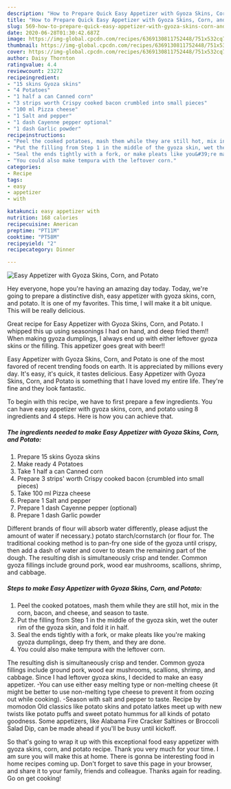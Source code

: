 ```yaml
---
description: "How to Prepare Quick Easy Appetizer with Gyoza Skins, Corn, and Potato"
title: "How to Prepare Quick Easy Appetizer with Gyoza Skins, Corn, and Potato"
slug: 569-how-to-prepare-quick-easy-appetizer-with-gyoza-skins-corn-and-potato
date: 2020-06-28T01:30:42.687Z
image: https://img-global.cpcdn.com/recipes/6369130811752448/751x532cq70/easy-appetizer-with-gyoza-skins-corn-and-potato-recipe-main-photo.jpg
thumbnail: https://img-global.cpcdn.com/recipes/6369130811752448/751x532cq70/easy-appetizer-with-gyoza-skins-corn-and-potato-recipe-main-photo.jpg
cover: https://img-global.cpcdn.com/recipes/6369130811752448/751x532cq70/easy-appetizer-with-gyoza-skins-corn-and-potato-recipe-main-photo.jpg
author: Daisy Thornton
ratingvalue: 4.4
reviewcount: 23272
recipeingredient:
- "15 skins Gyoza skins"
- "4 Potatoes"
- "1 half a can Canned corn"
- "3 strips worth Crispy cooked bacon crumbled into small pieces"
- "100 ml Pizza cheese"
- "1 Salt and pepper"
- "1 dash Cayenne pepper optional"
- "1 dash Garlic powder"
recipeinstructions:
- "Peel the cooked potatoes, mash them while they are still hot, mix in the corn, bacon, and cheese, and season to taste."
- "Put the filling from Step 1 in the middle of the gyoza skin, wet the outer rim of the gyoza skin, and fold it in half."
- "Seal the ends tightly with a fork, or make pleats like you&#39;re making gyoza dumplings, deep fry them, and they are done."
- "You could also make tempura with the leftover corn."
categories:
- Recipe
tags:
- easy
- appetizer
- with

katakunci: easy appetizer with 
nutrition: 168 calories
recipecuisine: American
preptime: "PT11M"
cooktime: "PT58M"
recipeyield: "2"
recipecategory: Dinner

---
```



![Easy Appetizer with Gyoza Skins, Corn, and Potato](https://img-global.cpcdn.com/recipes/6369130811752448/751x532cq70/easy-appetizer-with-gyoza-skins-corn-and-potato-recipe-main-photo.jpg)

Hey everyone, hope you're having an amazing day today. Today, we're going to prepare a distinctive dish, easy appetizer with gyoza skins, corn, and potato. It is one of my favorites. This time, I will make it a bit unique. This will be really delicious.

Great recipe for Easy Appetizer with Gyoza Skins, Corn, and Potato. I whipped this up using seasonings I had on hand, and deep fried them!! When making gyoza dumplings, I always end up with either leftover gyoza skins or the filling. This appetizer goes great with beer!!

Easy Appetizer with Gyoza Skins, Corn, and Potato is one of the most favored of recent trending foods on earth. It is appreciated by millions every day. It's easy, it's quick, it tastes delicious. Easy Appetizer with Gyoza Skins, Corn, and Potato is something that I have loved my entire life. They're fine and they look fantastic.


To begin with this recipe, we have to first prepare a few ingredients. You can have easy appetizer with gyoza skins, corn, and potato using 8 ingredients and 4 steps. Here is how you can achieve that.

<!--inarticleads1-->

##### The ingredients needed to make Easy Appetizer with Gyoza Skins, Corn, and Potato:

1. Prepare 15 skins Gyoza skins
1. Make ready 4 Potatoes
1. Take 1 half a can Canned corn
1. Prepare 3 strips&#39; worth Crispy cooked bacon (crumbled into small pieces)
1. Take 100 ml Pizza cheese
1. Prepare 1 Salt and pepper
1. Prepare 1 dash Cayenne pepper (optional)
1. Prepare 1 dash Garlic powder


Different brands of flour will absorb water differently, please adjust the amount of water if necessary.) potato starch/cornstarch (or flour for. The traditional cooking method is to pan-fry one side of the gyoza until crispy, then add a dash of water and cover to steam the remaining part of the dough. The resulting dish is simultaneously crisp and tender. Common gyoza fillings include ground pork, wood ear mushrooms, scallions, shrimp, and cabbage. 

<!--inarticleads2-->

##### Steps to make Easy Appetizer with Gyoza Skins, Corn, and Potato:

1. Peel the cooked potatoes, mash them while they are still hot, mix in the corn, bacon, and cheese, and season to taste.
1. Put the filling from Step 1 in the middle of the gyoza skin, wet the outer rim of the gyoza skin, and fold it in half.
1. Seal the ends tightly with a fork, or make pleats like you&#39;re making gyoza dumplings, deep fry them, and they are done.
1. You could also make tempura with the leftover corn.


The resulting dish is simultaneously crisp and tender. Common gyoza fillings include ground pork, wood ear mushrooms, scallions, shrimp, and cabbage. Since I had leftover gyoza skins, I decided to make an easy appetizer. -You can use either easy melting type or non-melting cheese (it might be better to use non-melting type cheese to prevent it from oozing out while cooking). -Season with salt and pepper to taste. Recipe by momodon Old classics like potato skins and potato latkes meet up with new twists like potato puffs and sweet potato hummus for all kinds of potato goodness. Some appetizers, like Alabama Fire Cracker Saltines or Broccoli Salad Dip, can be made ahead if you&#39;ll be busy until kickoff. 

So that's going to wrap it up with this exceptional food easy appetizer with gyoza skins, corn, and potato recipe. Thank you very much for your time. I am sure you will make this at home. There is gonna be interesting food in home recipes coming up. Don't forget to save this page in your browser, and share it to your family, friends and colleague. Thanks again for reading. Go on get cooking!
